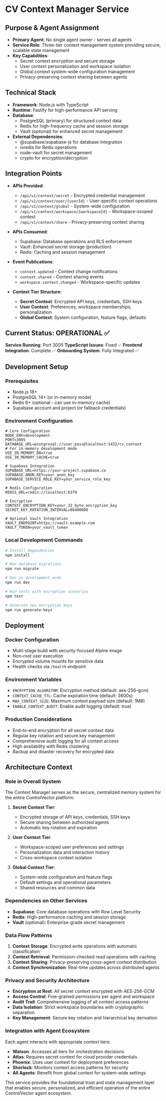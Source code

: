# CV Context Manager Service

## Purpose & Agent Assignment
- **Primary Agent**: No single agent owner - serves all agents
- **Service Role**: Three-tier context management system providing secure, scalable state management
- **Key Capabilities**: 
  - Secret context encryption and secure storage
  - User context personalization and workspace isolation
  - Global context system-wide configuration management
  - Privacy-preserving context sharing between agents

## Technical Stack
- **Framework**: Node.js with TypeScript
- **Runtime**: Fastify for high-performance API serving
- **Database**: 
  - PostgreSQL (primary) for structured context data
  - Redis for high-frequency cache and session storage
  - Vault (optional) for enhanced secret management
- **External Dependencies**:
  - @supabase/supabase-js for database integration
  - ioredis for Redis operations
  - node-vault for secret management
  - crypto for encryption/decryption

## Integration Points
- **APIs Provided**:
  - `/api/v1/context/secret` - Encrypted credential management
  - `/api/v1/context/user/{userId}` - User-specific context operations
  - `/api/v1/context/global` - System-wide configuration
  - `/api/v1/context/workspace/{workspaceId}` - Workspace-scoped context
  - `/api/v1/context/share` - Privacy-preserving context sharing

- **APIs Consumed**:
  - Supabase: Database operations and RLS enforcement
  - Vault: Enhanced secret storage (production)
  - Redis: Caching and session management

- **Event Publications**:
  - `context.updated` - Context change notifications
  - `context.shared` - Context sharing events
  - `workspace.context.changed` - Workspace-specific updates

- **Context Tier Structure**:
  - **Secret Context**: Encrypted API keys, credentials, SSH keys
  - **User Context**: Preferences, workspace memberships, personalization
  - **Global Context**: System configuration, feature flags, defaults

## Current Status: OPERATIONAL ✅

**Service Running**: Port 3005
**TypeScript Issues**: Fixed ✅ 
**Frontend Integration**: Complete ✅
**Onboarding System**: Fully integrated ✅

## Development Setup

### Prerequisites
- Node.js 18+
- PostgreSQL 14+ (or in-memory mode)
- Redis 6+ (optional - can use in-memory cache)
- Supabase account and project (or fallback credentials)

### Environment Configuration
```env
# Core Configuration
NODE_ENV=development
PORT=3005
DATABASE_URL=postgresql://user:pass@localhost:5432/cv_context
# For in-memory development mode
USE_IN_MEMORY_DB=true
USE_IN_MEMORY_CACHE=true

# Supabase Integration
SUPABASE_URL=https://your-project.supabase.co
SUPABASE_ANON_KEY=your_anon_key
SUPABASE_SERVICE_ROLE_KEY=your_service_role_key

# Redis Configuration
REDIS_URL=redis://localhost:6379

# Encryption
CONTEXT_ENCRYPTION_KEY=your_32_byte_encryption_key
SECRET_KEY_ROTATION_INTERVAL=86400000

# Optional Vault Integration
VAULT_ENDPOINT=https://vault.example.com
VAULT_TOKEN=your_vault_token
```

### Local Development Commands
```bash
# Install dependencies
npm install

# Run database migrations
npm run migrate

# Run in development mode
npm run dev

# Run tests with encryption scenarios
npm test

# Generate new encryption keys
npm run generate-keys
```

## Deployment

### Docker Configuration
- Multi-stage build with security-focused Alpine image
- Non-root user execution
- Encrypted volume mounts for sensitive data
- Health checks via `/health` endpoint

### Environment Variables
- `ENCRYPTION_ALGORITHM`: Encryption method (default: aes-256-gcm)
- `CONTEXT_CACHE_TTL`: Cache expiration time (default: 3600s)
- `MAX_CONTEXT_SIZE`: Maximum context payload size (default: 1MB)
- `ENABLE_CONTEXT_AUDIT`: Enable audit logging (default: true)

### Production Considerations
- End-to-end encryption for all secret context data
- Regular key rotation and secure key management
- Comprehensive audit logging for all context access
- High availability with Redis clustering
- Backup and disaster recovery for encrypted data

## Architecture Context

### Role in Overall System
The Context Manager serves as the secure, centralized memory system for the entire ControlVector platform:

1. **Secret Context Tier**:
   - Encrypted storage of API keys, credentials, SSH keys
   - Secure sharing between authorized agents
   - Automatic key rotation and expiration

2. **User Context Tier**:
   - Workspace-scoped user preferences and settings
   - Personalization data and interaction history
   - Cross-workspace context isolation

3. **Global Context Tier**:
   - System-wide configuration and feature flags
   - Default settings and operational parameters
   - Shared resources and common data

### Dependencies on Other Services
- **Supabase**: Core database operations with Row Level Security
- **Redis**: High-performance caching and session storage
- **Vault** (optional): Enterprise-grade secret management

### Data Flow Patterns
1. **Context Storage**: Encrypted write operations with automatic classification
2. **Context Retrieval**: Permission-checked read operations with caching
3. **Context Sharing**: Privacy-preserving cross-agent context distribution
4. **Context Synchronization**: Real-time updates across distributed agents

### Privacy and Security Architecture
- **Encryption at Rest**: All secret context encrypted with AES-256-GCM
- **Access Control**: Fine-grained permissions per agent and workspace
- **Audit Trail**: Comprehensive logging of all context access patterns
- **Data Isolation**: Strict workspace boundaries with cryptographic separation
- **Key Management**: Secure key rotation and hierarchical key derivation

### Integration with Agent Ecosystem
Each agent interacts with appropriate context tiers:
- **Watson**: Accesses all tiers for orchestration decisions
- **Atlas**: Requires secret context for cloud provider credentials
- **Phoenix**: Uses user context for deployment preferences
- **Sherlock**: Monitors context access patterns for security
- **All Agents**: Benefit from global context for system-wide settings

This service provides the foundational trust and state management layer that enables secure, personalized, and efficient operation of the entire ControlVector agent ecosystem.